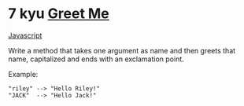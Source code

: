 # 7 kyu [Greet Me](https://www.codewars.com/kata/535474308bb336c9980006f2)

<!-- START LANGUAGE_LINKS -->

[Javascript](./javascript.js)

<!-- END LANGUAGE_LINKS -->

Write a method that takes one argument as name and then greets that name, capitalized and ends with an exclamation point.

Example:

```
"riley" --> "Hello Riley!"
"JACK"  --> "Hello Jack!"
```